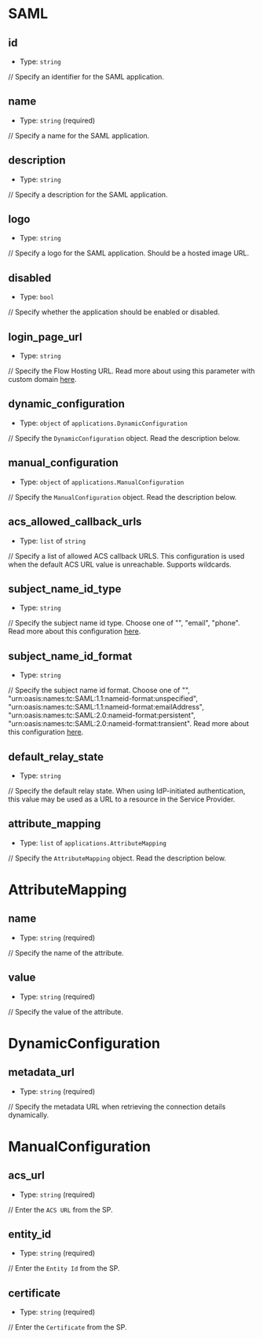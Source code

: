 
SAML
====



id
----

- Type: `string` 

// Specify an identifier for the SAML application.



name
----

- Type: `string` (required)

// Specify a name for the SAML application.



description
-----------

- Type: `string` 

// Specify a description for the SAML application.



logo
----

- Type: `string` 

// Specify a logo for the SAML application. Should be a hosted image URL.



disabled
--------

- Type: `bool` 

// Specify whether the application should be enabled or disabled.



login_page_url
--------------

- Type: `string` 

// Specify the Flow Hosting URL. Read more about using this parameter with custom domain [here](https://docs.descope.com/sso-integrations/applications/saml-apps).



dynamic_configuration
---------------------

- Type: `object` of `applications.DynamicConfiguration` 

// Specify the `DynamicConfiguration` object. Read the description below.



manual_configuration
--------------------

- Type: `object` of `applications.ManualConfiguration` 

// Specify the `ManualConfiguration` object. Read the description below.



acs_allowed_callback_urls
-------------------------

- Type: `list` of `string` 

// Specify a list of allowed ACS callback URLS. This configuration is used when the default ACS URL value is unreachable. Supports wildcards.



subject_name_id_type
--------------------

- Type: `string` 

// Specify the subject name id type. Choose one of "", "email", "phone". Read more about this configuration [here](https://docs.descope.com/sso-integrations/applications/saml-apps).



subject_name_id_format
----------------------

- Type: `string` 

// Specify the subject name id format. Choose one of "", "urn:oasis:names:tc:SAML:1.1:nameid-format:unspecified", "urn:oasis:names:tc:SAML:1.1:nameid-format:emailAddress", "urn:oasis:names:tc:SAML:2.0:nameid-format:persistent", "urn:oasis:names:tc:SAML:2.0:nameid-format:transient". Read more about this configuration [here](https://docs.descope.com/sso-integrations/applications/saml-apps).



default_relay_state
-------------------

- Type: `string` 

// Specify the default relay state. When using IdP-initiated authentication, this value may be used as a URL to a resource in the Service Provider.



attribute_mapping
-----------------

- Type: `list` of `applications.AttributeMapping` 

// Specify the `AttributeMapping` object. Read the description below.





AttributeMapping
================



name
----

- Type: `string` (required)

// Specify the name of the attribute.



value
-----

- Type: `string` (required)

// Specify the value of the attribute.





DynamicConfiguration
====================



metadata_url
------------

- Type: `string` (required)

// Specify the metadata URL when retrieving the connection details dynamically.





ManualConfiguration
===================



acs_url
-------

- Type: `string` (required)

// Enter the `ACS URL` from the SP.



entity_id
---------

- Type: `string` (required)

// Enter the `Entity Id` from the SP.



certificate
-----------

- Type: `string` (required)

// Enter the `Certificate` from the SP.

